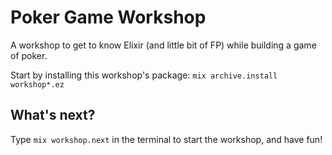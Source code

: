 Poker Game Workshop
===================
A workshop to get to know Elixir (and little bit of FP)
while building a game of poker.

Start by installing this workshop's package:
`mix archive.install workshop*.ez`


What's next?
------------
Type `mix workshop.next` in the terminal to start the workshop, and
have fun!
